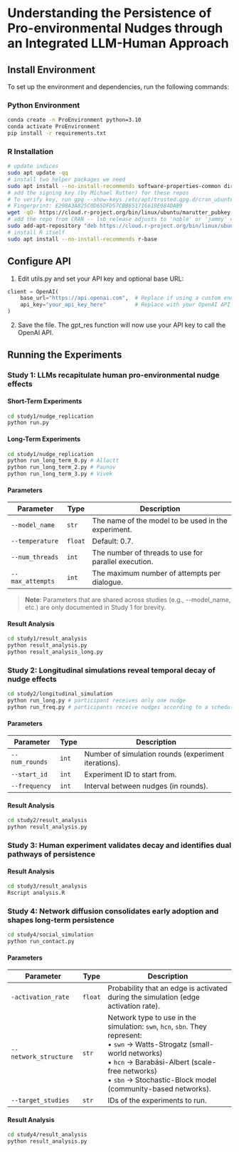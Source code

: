 # Understanding the Persistence of Pro-environmental Nudges through an Integrated LLM-Human Approach

## Install Environment

To set up the environment and dependencies, run the following commands:

### Python Environment
```bash
conda create -n ProEnvironment python=3.10
conda activate ProEnvironment
pip install -r requirements.txt
```
### R Installation
```bash
# update indices
sudo apt update -qq
# install two helper packages we need
sudo apt install --no-install-recommends software-properties-common dirmngr
# add the signing key (by Michael Rutter) for these repos
# To verify key, run gpg --show-keys /etc/apt/trusted.gpg.d/cran_ubuntu_key.asc 
# Fingerprint: E298A3A825C0D65DFD57CBB651716619E084DAB9
wget -qO- https://cloud.r-project.org/bin/linux/ubuntu/marutter_pubkey.asc | sudo tee -a /etc/apt/trusted.gpg.d/cran_ubuntu_key.asc
# add the repo from CRAN -- lsb_release adjusts to 'noble' or 'jammy' or ... as needed
sudo add-apt-repository "deb https://cloud.r-project.org/bin/linux/ubuntu $(lsb_release -cs)-cran40/"
# install R itself
sudo apt install --no-install-recommends r-base
```

## Configure API

1. Edit utils.py and set your API key and optional base URL:
```python
client = OpenAI(
    base_url="https://api.openai.com",  # Replace if using a custom endpoint
    api_key="your_api_key_here"         # Replace with your OpenAI API key
)
```
2. Save the file. The gpt_res function will now use your API key to call the OpenAI API.

## Running the Experiments

### Study 1: LLMs recapitulate human pro-environmental nudge effects

#### Short-Term Experiments
```bash
cd study1/nudge_replication
python run.py
```

#### Long-Term Experiments
```bash
cd study1/nudge_replication
python run_long_term_0.py # Alloctt
python run_long_term_2.py # Paunov
python run_long_term_3.py # Vivek
```

#### Parameters
| **Parameter**       | **Type** | **Description**                                              |
| ------------------- | -------- | ------------------------------------------------------------ |
| `--model_name`      | `str`    | The name of the model to be used in the experiment.          |
| `--temperature`     | `float`  | Default: 0.7.                                                |
| `--num_threads`     | `int`    | The number of threads to use for parallel execution.         |
| `--max_attempts`    | `int`    | The maximum number of attempts per dialogue.                 |

> **Note**: Parameters that are shared across studies (e.g., --model_name, etc.) are only documented in Study 1 for brevity.

#### Result Analysis
```bash
cd study1/result_analysis
python result_analysis.py
python result_analysis_long.py
```


### Study 2: Longitudinal simulations reveal temporal decay of nudge effects
```bash
cd study2/longitudinal_simulation
python run_long.py # participant receives only one nudge
python run_freq.py # participants receive nudges according to a schedule
```

#### Parameters
| **Parameter**  | **Type** | **Description**                                         |
| -------------- | -------- | ------------------------------------------------------- |
| `--num_rounds` | `int`    | Number of simulation rounds (experiment iterations).    |
| `--start_id`   | `int`    | Experiment ID to start from.                            |
| `--frequency`  | `int`    | Interval between nudges (in rounds).                    |

#### Result Analysis
```bash
cd study2/result_analysis
python result_analysis.py
```

### Study 3: Human experiment validates decay and identifies dual pathways of persistence

#### Result Analysis
```bash
cd study3/result_analysis
Rscript analysis.R
```

### Study 4: Network diffusion consolidates early adoption and shapes long-term persistence

```bash
cd study4/social_simulation
python run_contact.py
```

#### Parameters
| **Parameter**         | **Type** | **Description**                                                                                                                                                                                                                                      |
| --------------------- | -------- | ---------------------------------------------------------------------------------------------------------------------------------------------------------------------------------------------------------------------------------------------------- |
| `-activation_rate`    | `float`  | Probability that an edge is activated during the simulation (edge activation rate).                                                                                                                                                                  |
| `--network_structure` | `str`    | Network type to use in the simulation: `swn`, `hcn`, `sbn`. They represent: <br>• `swn` → Watts-Strogatz (small-world networks) <br>• `hcn` → Barabási-Albert (scale-free networks) <br>• `sbn` → Stochastic-Block model (community-based networks). |
| `--target_studies`    | `str`    | IDs of the experiments to run.                                                                                                                                                                                                                       |

#### Result Analysis
```bash
cd study4/result_analysis
python result_analysis.py
```